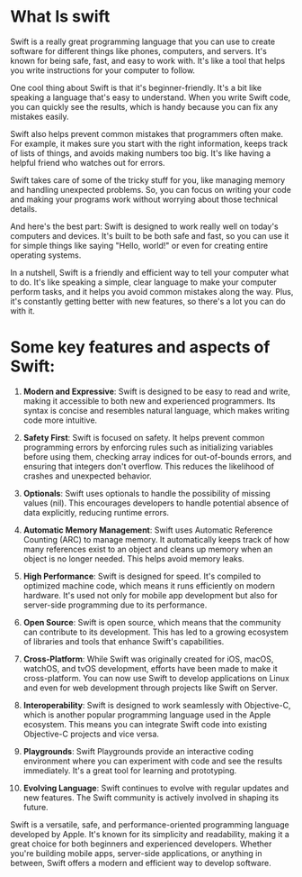 #  What Is swift 


Swift is a really great programming language that you can use to create software for different things like phones, computers, and servers. It's known for being safe, fast, and easy to work with. It's like a tool that helps you write instructions for your computer to follow.

One cool thing about Swift is that it's beginner-friendly. It's a bit like speaking a language that's easy to understand. When you write Swift code, you can quickly see the results, which is handy because you can fix any mistakes easily.

Swift also helps prevent common mistakes that programmers often make. For example, it makes sure you start with the right information, keeps track of lists of things, and avoids making numbers too big. It's like having a helpful friend who watches out for errors.

Swift takes care of some of the tricky stuff for you, like managing memory and handling unexpected problems. So, you can focus on writing your code and making your programs work without worrying about those technical details.

And here's the best part: Swift is designed to work really well on today's computers and devices. It's built to be both safe and fast, so you can use it for simple things like saying "Hello, world!" or even for creating entire operating systems.

In a nutshell, Swift is a friendly and efficient way to tell your computer what to do. It's like speaking a simple, clear language to make your computer perform tasks, and it helps you avoid common mistakes along the way. Plus, it's constantly getting better with new features, so there's a lot you can do with it.

#  Some key features and aspects of Swift:

1. **Modern and Expressive**: Swift is designed to be easy to read and write, making it accessible to both new and experienced programmers. Its syntax is concise and resembles natural language, which makes writing code more intuitive.

2. **Safety First**: Swift is focused on safety. It helps prevent common programming errors by enforcing rules such as initializing variables before using them, checking array indices for out-of-bounds errors, and ensuring that integers don't overflow. This reduces the likelihood of crashes and unexpected behavior.

3. **Optionals**: Swift uses optionals to handle the possibility of missing values (nil). This encourages developers to handle potential absence of data explicitly, reducing runtime errors. 

4. **Automatic Memory Management**: Swift uses Automatic Reference Counting (ARC) to manage memory. It automatically keeps track of how many references exist to an object and cleans up memory when an object is no longer needed. This helps avoid memory leaks.

5. **High Performance**: Swift is designed for speed. It's compiled to optimized machine code, which means it runs efficiently on modern hardware. It's used not only for mobile app development but also for server-side programming due to its performance.

6. **Open Source**: Swift is open source, which means that the community can contribute to its development. This has led to a growing ecosystem of libraries and tools that enhance Swift's capabilities.

7. **Cross-Platform**: While Swift was originally created for iOS, macOS, watchOS, and tvOS development, efforts have been made to make it cross-platform. You can now use Swift to develop applications on Linux and even for web development through projects like Swift on Server.

8. **Interoperability**: Swift is designed to work seamlessly with Objective-C, which is another popular programming language used in the Apple ecosystem. This means you can integrate Swift code into existing Objective-C projects and vice versa.

9. **Playgrounds**: Swift Playgrounds provide an interactive coding environment where you can experiment with code and see the results immediately. It's a great tool for learning and prototyping.

10. **Evolving Language**: Swift continues to evolve with regular updates and new features. The Swift community is actively involved in shaping its future.


 Swift is a versatile, safe, and performance-oriented programming language developed by Apple. It's known for its simplicity and readability, making it a great choice for both beginners and experienced developers. Whether you're building mobile apps, server-side applications, or anything in between, Swift offers a modern and efficient way to develop software.
